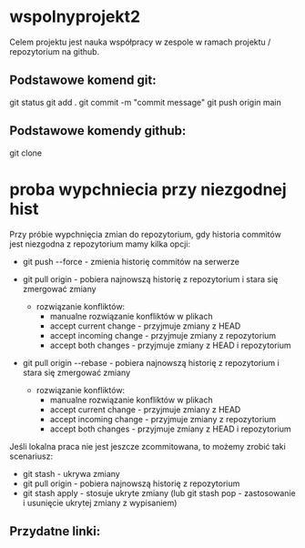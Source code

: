 # wspolnyprojekt2

Celem projektu jest nauka współpracy w zespole w ramach projektu / repozytorium na github.

## Podstawowe komend git:

git status
git add .
git commit -m "commit message"
git push origin main

## Podstawowe komendy github:

git clone <url-repo>


# proba wypchniecia przy niezgodnej hist

Przy próbie wypchnięcia zmian do repozytorium, gdy historia commitów jest niezgodna z repozytorium mamy kilka opcji:

- git push --force - zmienia historię commitów na serwerze

- git pull origin <branch> - pobiera najnowszą historię z repozytorium i stara się zmergować zmiany
   - rozwiązanie konfliktów:
      - manualne rozwiązanie konfliktów w plikach
      - accept current change - przyjmuje zmiany z HEAD
      - accept incoming change - przyjmuje zmiany z repozytorium
      - accept both changes - przyjmuje zmiany z HEAD i repozytorium
- git pull origin --rebase - pobiera najnowszą historię z repozytorium i stara się zmergować zmiany
   - rozwiązanie konfliktów:
      - manualne rozwiązanie konfliktów w plikach
      - accept current change - przyjmuje zmiany z HEAD
      - accept incoming change - przyjmuje zmiany z repozytorium
      - accept both changes - przyjmuje zmiany z HEAD i repozytorium


Jeśli lokalna praca nie jest jeszcze zcommitowana, to możemy zrobić taki scenariusz:

- git stash - ukrywa zmiany
- git pull origin <branch> - pobiera najnowszą historię z repozytorium
- git stash apply - stosuje ukryte zmiany (lub git stash pop - zastosowanie i usunięcie ukrytej zmiany z wypisaniem)


## Przydatne linki:




